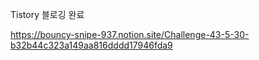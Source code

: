 
Tistory 블로깅 완료  

https://bouncy-snipe-937.notion.site/Challenge-43-5-30-b32b44c323a149aa816dddd17946fda9

